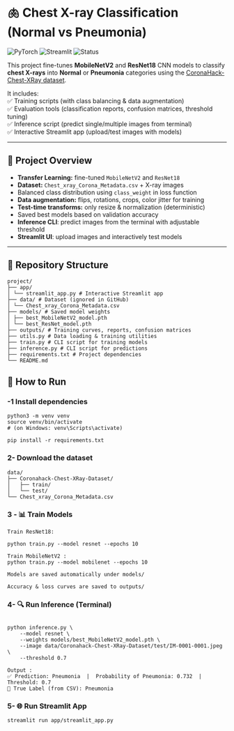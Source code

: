 # 🫁 Chest X-ray Classification (Normal vs Pneumonia)

![PyTorch](https://img.shields.io/badge/Deep%20Learning-PyTorch-blue?logo=pytorch)
![Streamlit](https://img.shields.io/badge/Deployed%20UI-Streamlit-red?logo=streamlit)
![Status](https://img.shields.io/badge/Status-Complete-brightgreen)

This project fine-tunes **MobileNetV2** and **ResNet18** CNN models to classify **chest X-rays** into **Normal** or **Pneumonia** categories using the [CoronaHack-Chest-XRay dataset](https://www.kaggle.com/praveengovi/coronahack-chest-xraydataset).

It includes:  
✅ Training scripts (with class balancing & data augmentation)  
✅ Evaluation tools (classification reports, confusion matrices, threshold tuning)  
✅ Inference script (predict single/multiple images from terminal)  
✅ Interactive Streamlit app (upload/test images with models)  

---

## 📌 Project Overview

- **Transfer Learning:** fine-tuned `MobileNetV2` and `ResNet18`
- **Dataset:** `Chest_xray_Corona_Metadata.csv` + X-ray images
- Balanced class distribution using `class_weight` in loss function
- **Data augmentation:** flips, rotations, crops, color jitter for training  
- **Test-time transforms:** only resize & normalization (deterministic)
- Saved best models based on validation accuracy
- **Inference CLI**: predict images from the terminal with adjustable threshold  
- **Streamlit UI**: upload images and interactively test models

---

## 📂 Repository Structure
```
project/
├── app/
│ └── streamlit_app.py # Interactive Streamlit app
├── data/ # Dataset (ignored in GitHub)
│ └── Chest_xray_Corona_Metadata.csv
├── models/ # Saved model weights
│ ├── best_MobileNetV2_model.pth
│ └── best_ResNet_model.pth
├── outputs/ # Training curves, reports, confusion matrices
├── utils.py # Data loading & training utilities
├── train.py # CLI script for training models
├── inference.py # CLI script for predictions
├── requirements.txt # Project dependencies
└── README.md
```

## 🚀 How to Run

### -1 Install dependencies

```
python3 -m venv venv
source venv/bin/activate      
# (on Windows: venv\Scripts\activate)

pip install -r requirements.txt
```

### 2- Download the dataset
```    
data/
├── Coronahack-Chest-XRay-Dataset/
│   ├── train/
│   └── test/
└── Chest_xray_Corona_Metadata.csv
```

### 3  - 📊 Train Models

```  
Train ResNet18:

python train.py --model resnet --epochs 10

Train MobileNetV2 : 
python train.py --model mobilenet --epochs 10

Models are saved automatically under models/

Accuracy & loss curves are saved to outputs/

``` 
###  4- 🔍 Run Inference (Terminal)
```

python inference.py \
    --model resnet \
    --weights models/best_MobileNetV2_model.pth \
    --image data/Coronahack-Chest-XRay-Dataset/test/IM-0001-0001.jpeg \
    --threshold 0.7

Output :  
✅ Prediction: Pneumonia  |  Probability of Pneumonia: 0.732  | Threshold: 0.7
🎯 True Label (from CSV): Pneumonia

``` 

### 5- 🌐 Run Streamlit App
```
streamlit run app/streamlit_app.py
``` 



